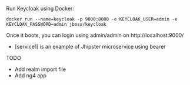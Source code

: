 
Run Keycloak using Docker:

    docker run --name=keycloak -p 9000:8080 -e KEYCLOAK_USER=admin -e KEYCLOAK_PASSWORD=admin jboss/keycloak

Once it boots, you can login using admin/admin on http://localhost:9000/

 - [service1] is an example of Jhipster microservice using bearer


TODO

- Add realm import file
- Add ng4 app